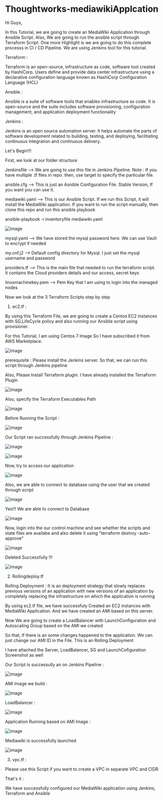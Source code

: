 # Thoughtworks-mediawikiApplcation

Hi Guys, 

In this Tutorial, we are going to create an MediaWiki Application through Ansible Script. Also, We are going to run the ansible script through Terraform Script.
One more Highlight is we are going to do this complete processs in CI / CD Pipeline. We are using Jenkins tool for this tutorial.

Terraform : 

Terraform is an open-source, infrastructure as code, software tool created by HashiCorp. Users define and provide data center infrastructure using a declarative configuration language known as HashiCorp Configuration Language (HCL)

Ansible :

Ansible is a suite of software tools that enables infrastructure as code. It is open-source and the suite includes software provisioning, configuration management, and application deployment functionality

Jenkins : 

Jenkins is an open source automation server. It helps automate the parts of software development related to building, testing, and deploying, facilitating continuous integration and continuous delivery.

Let's Begin!!!

First, we look at our folder structure

Jenkinsfile --> We are going to use this file in Jenkins Pipeline. Note : If you have multiple .tf files in repo. then, use target to specify the particular file.


ansible.cfg --> This is just an Asnible Configuration File. Stable Version, If you want you can use it. 


mediawiki.yaml --> This is our Ansible Script. If we run this Script, it will install the MediaWiki application. If you want to run the script manually, then clone this repo and run this ansible playbook

ansible-playbook -i inventoryfile mediawiki.yaml

![image](https://user-images.githubusercontent.com/94977452/181640421-38269968-500a-416e-9c36-a1ff756b134c.png)


mysql.yaml --> We have stored the mysql password here. We can use Vault to encrypt if needed


my.cnf.j2 --> Default config directory for Mysql. I just set the mysql username and password


providers.tf --> This is the main file that needed to run the terraform script. It contains the Cloud providers details and our access, secret keys 


linuxmachinekey.pem --> Pem Key that I am using to login into the managed nodes 

Now we look at the 3 Terraform Scripts step by step

1. ec2.tf :

By using this Terraform File, we are going to create a Centos EC2 instances with SG,LifeCycle policy and also running our Ansible script using provisioner. 
  
For this Tutorial, I am using Centos 7 Image So I have subscribed it from AWS Marketplace. 
  
![image](https://user-images.githubusercontent.com/94977452/181642679-324787ea-73d2-44f3-a95e-c016426bf676.png)

prerequisite : Please install the Jenkins server. So that, we can run this script through Jenkins pipeline

Also, Please Install Terraform plugin. I have already installed the TerraForm Plugin

![image](https://user-images.githubusercontent.com/94977452/181643254-5d35a666-bd60-42d9-9b50-b705e42d2c00.png)

Also, specify the Terraform Executables Path

![image](https://user-images.githubusercontent.com/94977452/181647455-25318ede-7859-4107-8aad-f86bd8582cb5.png)


Before Running the Script :

![image](https://user-images.githubusercontent.com/94977452/181643347-b2792828-50c4-4f11-8618-b96bdc112f13.png)

Our Script ran successfully through Jenkins Pipeline :

![image](https://user-images.githubusercontent.com/94977452/181646268-a263460b-09c4-4546-ac3c-ac40da9d2fbd.png)

![image](https://user-images.githubusercontent.com/94977452/181646337-af90dea4-d6f8-4556-bd75-e046947c4116.png)

Now,  try to access our application 

![image](https://user-images.githubusercontent.com/94977452/181646405-722b013d-df4d-4c63-9155-75e46a9529ad.png)

Also, we are able to connect to database using the user that we created through script

![image](https://user-images.githubusercontent.com/94977452/181646586-c965f10c-333e-42c0-869e-19f789134815.png)

Yes!!! We are able to connect to Database

![image](https://user-images.githubusercontent.com/94977452/181646639-967567e3-12fa-45ef-8762-5b37c48b5acb.png)

Now, login into the our control machine and see whether the scripts and state files are availabe and also delete it using "terraform destroy -auto-approve"

![image](https://user-images.githubusercontent.com/94977452/181646879-9dad87f8-049a-44d6-9d3c-5bd98e30a961.png)

Deleted Successfully !!!

![image](https://user-images.githubusercontent.com/94977452/181646925-0a45671b-a123-452b-bf99-98311364129e.png)


2. Rollingdeploy.tf

Rolling Deployment : It is an deployment strategy that slowly replaces previous versions of an application with new versions of an application by completely replacing the infrastructure on which the application is running

By using ec2.tf file, we have successfuly Created an EC2 instances with MediaWiki Application. And we have created an AMI based on this server.

Now We are going to create a LoadBalancer with LaunchConfiguration and Autoscaling Group based on the AMI we created 

So that, If there is an some changes happened to the application. We can just change our AMI ID in the File. This is an Rolling Deployment

I have attached the Server, LoadBalancer, SG and LaunchCofiguration Screenshot as well

Our Script is successully an on Jenkins Pipeline :

![image](https://user-images.githubusercontent.com/94977452/181644832-49e344de-e4b5-44c8-9b6c-9730b54f6e21.png)

AMI Image we build :

![image](https://user-images.githubusercontent.com/94977452/181644354-6e6cf34e-c3b9-495a-be5c-6ac7ad77d12e.png)


LoadBalancer :

![image](https://user-images.githubusercontent.com/94977452/181644735-9764c482-e162-47f6-8e8e-c2141801101b.png)


Application Running based on AMI Image :

![image](https://user-images.githubusercontent.com/94977452/181644523-96b75fe0-550e-4f0a-9680-57ca81e4b647.png)

Mediawiki is successfully launched 

![image](https://user-images.githubusercontent.com/94977452/181644267-68fc8b07-f2dd-4972-b225-4f94426e4a75.png)

3. vpc.tf :

Please use this Script if you want to create a VPC in separate VPC and CIDR


That's it :

We have successfully configured our MediaWiki application using Jenkins, Terraform and Ansible
